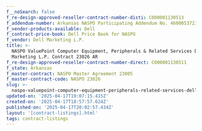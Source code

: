```yaml
---
f__noSearch: false
f_re-design-approved-reseller-contract-number-disti: C000001130513
f_addendum-number: Arkansas NASPO Participating Addendum No. 4600053723
f_vendor-products-available: Dell
f_contract-price-book: Dell Price Book for NASPO
f_vendor: Dell Marketing L.P.
title: >-
  NASPO ValuePoint Computer Equipment, Peripherals & Related Services Dell
  Marketing L.P. Contract 23026 AR
f_re-design-approved-reseller-contract-number-direct: C000001130511
f_state: Arkansas
f_master-contract: NASPO Master Agreement 23005
f_master-contract-code: NASPO 23026
slug: >-
  naspo-valuepoint-computer-equipment-peripherals-related-services-dell-marketing-l-p-contract-23026-ar
updated-on: '2025-04-17T19:07:15.415Z'
created-on: '2025-04-17T18:57:57.624Z'
published-on: '2025-04-17T20:02:57.434Z'
layout: '[contract-listings].html'
tags: contract-listings
---
```



